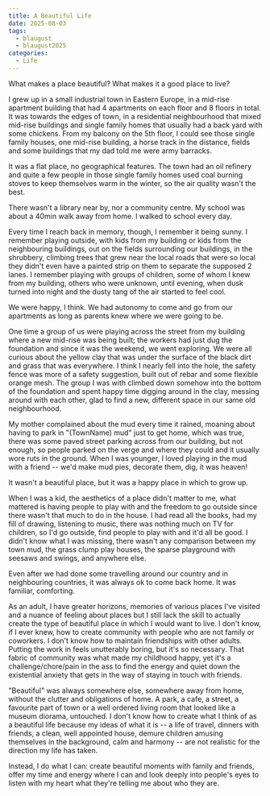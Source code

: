 ```yaml
---
title: A Beautiful Life
date: 2025-08-03
tags:
  - blaugust
  - blaugust2025
categories:
  - Life
---
```


What makes a place beautiful? What makes it a good place to live?

I grew up in a small industrial town in Eastern Europe, in a mid-rise apartment building that had 4 apartments on each floor and 8 floors in total. It was towards the edges of town, in a residential neighbourhood that mixed mid-rise buildings and single family homes that usually had a back yard with some chickens. From my balcony on the 5th floor, I could see those single family houses, one mid-rise building, a horse track in the distance, fields and some buildings that my dad told me were army barracks. 

It was a flat place, no geographical features. The town had an oil refinery and quite a few people in those single family homes used coal burning stoves to keep themselves warm in the winter, so the air quality wasn't the best.

There wasn't a library near by, nor a community centre. My school was about a 40min walk away from home. I walked to school every day. 

Every time I reach back in memory, though, I remember it being sunny. I remember playing outside, with kids from my building or kids from the neighbouring buildings, out on the fields surrounding our buildings, in the shrubbery, climbing trees that grew near the local roads that were so local they didn't even have a painted strip on them to separate the supposed 2 lanes. I remember playing with groups of children, some of whom I knew from my building, others who were unknown, until evening, when dusk turned into night and the dusty tang of the air started to feel cool.

We were happy, I think. We had autonomy to come and go from our apartments as long as parents knew where we were going to be. 

One time a group of us were playing across the street from my building where a new mid-rise was being built; the workers had just dug the foundation and since it was the weekend, we went exploring. We were all curious about the yellow clay that was under the surface of the black dirt and grass that was everywhere. I think I nearly fell into the hole, the safety fence was more of a safety suggestion, built out of rebar and some flexible orange mesh. The group I was with climbed down somehow into the bottom of the foundation and spent happy time digging around in the clay, messing around with each other, glad to find a new, different space in our same old neighbourhood.

My mother complained about the mud every time it rained, moaning about having to park in "(TownName) mud" just to get home, which was true, there was some paved street parking across from our building, but not enough, so people parked on the verge and where they could and it usually wore ruts in the ground. When I was younger, I loved playing in the mud with a friend -- we'd make mud pies, decorate them, dig, it was heaven! 

It wasn't a beautiful place, but it was a happy place in which to grow up.

When I was a kid, the aesthetics of a place didn't matter to me, what mattered is having people to play with and the freedom to go outside since there wasn't that much to do in the house. I had read all the books, had my fill of drawing, listening to music, there was nothing much on TV for children, so I'd go outside, find people to play with and it'd all be good. I didn't know what I was missing, there wasn't any comparison between my town mud, the grass clump play houses, the sparse playground with seesaws and swings, and anywhere else. 

Even after we had done some travelling around our country and in neighbouring countries, it was always ok to come back home. It was familiar, comforting.

As an adult, I have greater horizons, memories of various places I've visited and a nuance of feeling about places but I still lack the skill to actually create the type of beautiful place in which I would want to live. I don't know, if I ever knew, how to create community with people who are not family or coworkers. I don't know how to maintain friendships with other adults. Putting the work in feels unutterably boring, but it's so necessary. That fabric of community was what made my childhood happy, yet it's a challenge/chore/pain in the ass to find the energy and quiet down the existential anxiety that gets in the way of staying in touch with friends. 

"Beautiful" was always somewhere else, somewhere away from home, without the clutter and obligations of home. A park, a cafe, a street, a favourite part of town or a well ordered living room that looked like a museum diorama, untouched. I don't know how to create what I think of as a beautiful life because my ideas of what it is -- a life of travel, dinners with friends, a clean, well appointed house, demure children amusing themselves in the background, calm and harmony -- are not realistic for the direction my life has taken.

Instead, I do what I can: create beautiful moments with family and friends, offer my time and energy where I can and look deeply into people's eyes to listen with my heart what they're telling me about who they are.
